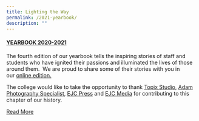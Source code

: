 ```yaml
---
title: Lighting the Way
permalink: /2021-yearbook/
description: ""
---
```

#### [YEARBOOK 2020-2021](https://issuu.com/eunoiajc/docs/lighting_the_way "YEARBOOK 2020-2021")

The fourth edition of our yearbook tells the inspiring stories of staff and students who have ignited their passions and illuminated the lives of those around them.  We are proud to share some of their stories with you in our [online edition.](https://issuu.com/eunoiajc/docs/lighting_the_way)

The college would like to take the opportunity to thank [Topix Studio](http://www.topixstudio.com/), [Adam Photography Specialist](https://adamphoto.com.sg/), [EJC Press](https://www.instagram.com/ej.origin/) and [EJC Media](https://www.instagram.com/ejcmedia/) for contributing to this chapter of our history.

[Read More](https://issuu.com/eunoiajc/docs/lighting_the_way)